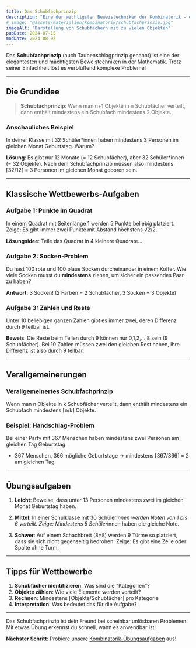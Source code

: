 ```yaml
---
title: Das Schubfachprinzip
description: "Eine der wichtigsten Beweistechniken der Kombinatorik - einfach erklärt mit vielen Beispielen"
# image: "@assets/materialien/kombinatorik/schubfachprinzip.jpg"
imageAlt: "Darstellung von Schubfächern mit zu vielen Objekten"
pubDate: 2024-07-15
modDate: 2024-08-03
---
```


Das **Schubfachprinzip** (auch Taubenschlagprinzip genannt) ist eine der elegantesten und mächtigsten Beweistechniken in der Mathematik. Trotz seiner Einfachheit löst es verblüffend komplexe Probleme!

---

## Die Grundidee

> **Schubfachprinzip**: Wenn man n+1 Objekte in n Schubfächer verteilt, dann enthält mindestens ein Schubfach mindestens 2 Objekte.

### Anschauliches Beispiel
In deiner Klasse mit 32 Schüler*innen haben mindestens 3 Personen im gleichen Monat Geburtstag. Warum?

**Lösung**: Es gibt nur 12 Monate (= 12 Schubfächer), aber 32 Schüler*innen (= 32 Objekte). Nach dem Schubfachprinzip müssen also mindestens ⌈32/12⌉ = 3 Personen im gleichen Monat geboren sein.

---

## Klassische Wettbewerbs-Aufgaben

### Aufgabe 1: Punkte im Quadrat
In einem Quadrat mit Seitenlänge 1 werden 5 Punkte beliebig platziert. Zeige: Es gibt immer zwei Punkte mit Abstand höchstens √2/2.

**Lösungsidee**: Teile das Quadrat in 4 kleinere Quadrate...

### Aufgabe 2: Socken-Problem  
Du hast 100 rote und 100 blaue Socken durcheinander in einem Koffer. Wie viele Socken musst du **mindestens** ziehen, um sicher ein passendes Paar zu haben?

**Antwort**: 3 Socken! (2 Farben = 2 Schubfächer, 3 Socken = 3 Objekte)

### Aufgabe 3: Zahlen und Reste
Unter 10 beliebigen ganzen Zahlen gibt es immer zwei, deren Differenz durch 9 teilbar ist.

**Beweis**: Die Reste beim Teilen durch 9 können nur 0,1,2,...,8 sein (9 Schubfächer). Bei 10 Zahlen müssen zwei den gleichen Rest haben, ihre Differenz ist also durch 9 teilbar.

---

## Verallgemeinerungen

### Verallgemeinertes Schubfachprinzip
Wenn man n Objekte in k Schubfächer verteilt, dann enthält mindestens ein Schubfach mindestens ⌈n/k⌉ Objekte.

### Beispiel: Handschlag-Problem
Bei einer Party mit 367 Menschen haben mindestens zwei Personen am gleichen Tag Geburtstag.
- 367 Menschen, 366 mögliche Geburtstage → mindestens ⌈367/366⌉ = 2 am gleichen Tag

---

## Übungsaufgaben

1. **Leicht**: Beweise, dass unter 13 Personen mindestens zwei im gleichen Monat Geburtstag haben.

2. **Mittel**: In einer Schulklasse mit 30 Schüler*innen werden Noten von 1 bis 6 verteilt. Zeige: Mindestens 5 Schüler*innen haben die gleiche Note.

3. **Schwer**: Auf einem Schachbrett (8×8) werden 9 Türme so platziert, dass sie sich nicht gegenseitig bedrohen. Zeige: Es gibt eine Zeile oder Spalte ohne Turm.

---

## Tipps für Wettbewerbe

1. **Schubfächer identifizieren**: Was sind die "Kategorien"?
2. **Objekte zählen**: Wie viele Elemente werden verteilt?  
3. **Rechnen**: Mindestens ⌈Objekte/Schubfächer⌉ pro Kategorie
4. **Interpretation**: Was bedeutet das für die Aufgabe?

---

Das Schubfachprinzip ist dein Freund bei scheinbar unlösbaren Problemen. Mit etwas Übung erkennst du schnell, wann es anwendbar ist!

**Nächster Schritt**: Probiere unsere [Kombinatorik-Übungsaufgaben](/materialien/kombinatorik/uebungen) aus!
